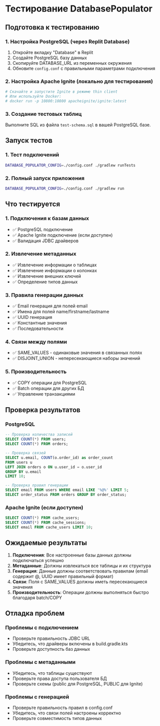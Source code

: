
# Тестирование DatabasePopulator

## Подготовка к тестированию

### 1. Настройка PostgreSQL (через Replit Database)
1. Откройте вкладку "Database" в Replit
2. Создайте PostgreSQL базу данных
3. Скопируйте DATABASE_URL из переменных окружения
4. Обновите `config.conf` с правильными параметрами подключения

### 2. Настройка Apache Ignite (локально для тестирования)
```bash
# Скачайте и запустите Ignite в режиме thin client
# Или используйте Docker:
# docker run -p 10800:10800 apacheignite/ignite:latest
```

### 3. Создание тестовых таблиц
Выполните SQL из файла `test-schema.sql` в вашей PostgreSQL базе.

## Запуск тестов

### 1. Тест подключений
```bash
DATABASE_POPULATOR_CONFIG=./config.conf ./gradlew runTests
```

### 2. Полный запуск приложения
```bash
DATABASE_POPULATOR_CONFIG=./config.conf ./gradlew run
```

## Что тестируется

### 1. Подключения к базам данных
- ✅ PostgreSQL подключение
- ✅ Apache Ignite подключение (если доступен)
- ✅ Валидация JDBC драйверов

### 2. Извлечение метаданных
- ✅ Извлечение информации о таблицах
- ✅ Извлечение информации о колонках
- ✅ Извлечение внешних ключей
- ✅ Определение типов данных

### 3. Правила генерации данных
- ✅ Email генерация для полей email
- ✅ Имена для полей name/firstname/lastname
- ✅ UUID генерация
- ✅ Константные значения
- ✅ Последовательности

### 4. Связи между полями
- ✅ SAME_VALUES - одинаковые значения в связанных полях
- ✅ DISJOINT_UNION - непересекающиеся наборы значений

### 5. Производительность
- ✅ COPY операции для PostgreSQL
- ✅ Batch операции для других БД
- ✅ Управление транзакциями

## Проверка результатов

### PostgreSQL
```sql
-- Проверка количества записей
SELECT COUNT(*) FROM users;
SELECT COUNT(*) FROM orders;

-- Проверка связей
SELECT u.email, COUNT(o.order_id) as order_count 
FROM users u 
LEFT JOIN orders o ON u.user_id = o.user_id 
GROUP BY u.email 
LIMIT 10;

-- Проверка правил генерации
SELECT email FROM users WHERE email LIKE '%@%' LIMIT 5;
SELECT order_status FROM orders GROUP BY order_status;
```

### Apache Ignite (если доступен)
```sql
SELECT COUNT(*) FROM cache_users;
SELECT COUNT(*) FROM cache_sessions;
SELECT email FROM cache_users LIMIT 10;
```

## Ожидаемые результаты

1. **Подключения**: Все настроенные базы данных должны подключаться успешно
2. **Метаданные**: Должны извлекаться все таблицы и их структура
3. **Генерация**: Данные должны соответствовать правилам (email содержит @, UUID имеет правильный формат)
4. **Связи**: Поля с SAME_VALUES должны иметь пересекающиеся значения
5. **Производительность**: Операции должны выполняться быстро благодаря batch/COPY

## Отладка проблем

### Проблемы с подключением
- Проверьте правильность JDBC URL
- Убедитесь, что драйверы включены в build.gradle.kts
- Проверьте доступность баз данных

### Проблемы с метаданными
- Убедитесь, что таблицы существуют
- Проверьте права доступа пользователя БД
- Проверьте схемы (public для PostgreSQL, PUBLIC для Ignite)

### Проблемы с генерацией
- Проверьте правильность правил в config.conf
- Убедитесь, что связи полей настроены корректно
- Проверьте совместимость типов данных
